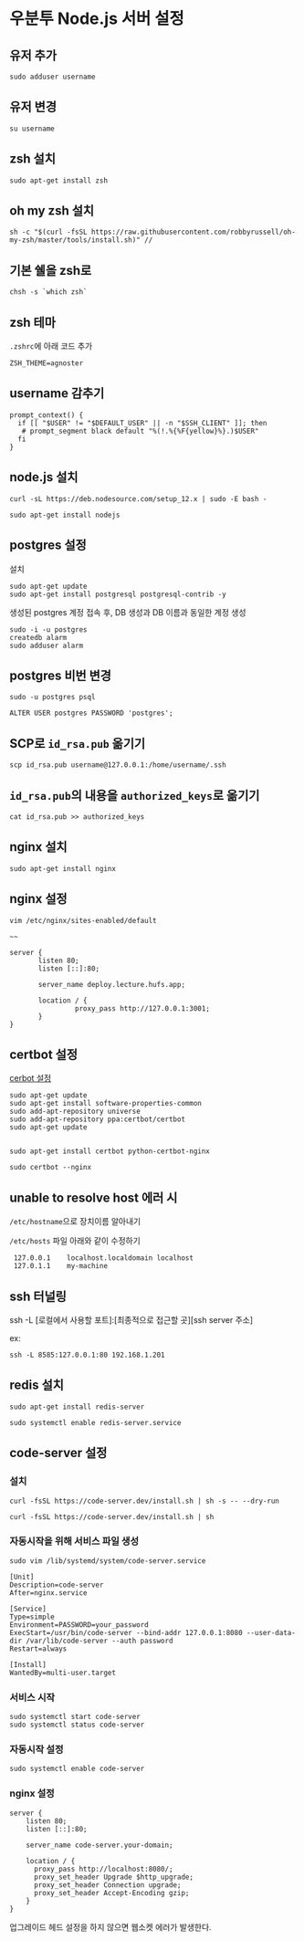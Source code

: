 # 우분투 Node.js 서버 설정

## 유저 추가

```
sudo adduser username
```

## 유저 변경

```
su username
```

## zsh 설치

```
sudo apt-get install zsh
```

## oh my zsh 설치

```
sh -c "$(curl -fsSL https://raw.githubusercontent.com/robbyrussell/oh-my-zsh/master/tools/install.sh)" //
```

## 기본 쉘을 zsh로

```
chsh -s `which zsh`
```

## zsh 테마

`.zshrc`에 아래 코드 추가

```
ZSH_THEME=agnoster
```

## username 감추기

```
prompt_context() {
  if [[ "$USER" != "$DEFAULT_USER" || -n "$SSH_CLIENT" ]]; then
   # prompt_segment black default "%(!.%{%F{yellow}%}.)$USER"
  fi
}
```

## node.js 설치

```
curl -sL https://deb.nodesource.com/setup_12.x | sudo -E bash -

sudo apt-get install nodejs
```

## postgres 설정

설치

```
sudo apt-get update
sudo apt-get install postgresql postgresql-contrib -y
```

생성된 postgres 계정 접속 후, DB 생성과 DB 이름과 동일한 계정 생성

```
sudo -i -u postgres
createdb alarm
sudo adduser alarm
```

## postgres 비번 변경

```
sudo -u postgres psql

ALTER USER postgres PASSWORD 'postgres';

```

## SCP로 `id_rsa.pub` 옮기기

```
scp id_rsa.pub username@127.0.0.1:/home/username/.ssh
```

## `id_rsa.pub`의 내용을 `authorized_keys`로 옮기기

```
cat id_rsa.pub >> authorized_keys
```

## nginx 설치

```
sudo apt-get install nginx

```

## nginx 설정

```
vim /etc/nginx/sites-enabled/default

~~

server {
       listen 80;
       listen [::]:80;

       server_name deploy.lecture.hufs.app;

       location / {
                proxy_pass http://127.0.0.1:3001;
       }
}
```

## certbot 설정

[cerbot 설정](https://certbot.eff.org/lets-encrypt/ubuntuxenial-nginx)

```
sudo apt-get update
sudo apt-get install software-properties-common
sudo add-apt-repository universe
sudo add-apt-repository ppa:certbot/certbot
sudo apt-get update


sudo apt-get install certbot python-certbot-nginx

sudo certbot --nginx
```

## unable to resolve host 에러 시

`/etc/hostname`으로 장치이름 알아내기

`/etc/hosts` 파일 아래와 같이 수정하기

```
 127.0.0.1    localhost.localdomain localhost
 127.0.1.1    my-machine
```

## ssh 터널링

ssh -L [로컬에서 사용할 포트]:[최종적으로 접근할 곳][ssh server 주소]

ex:

```
ssh -L 8585:127.0.0.1:80 192.168.1.201
```

## redis 설치

```
sudo apt-get install redis-server

sudo systemctl enable redis-server.service
```

## code-server 설정

### 설치

```
curl -fsSL https://code-server.dev/install.sh | sh -s -- --dry-run

curl -fsSL https://code-server.dev/install.sh | sh
```

### 자동시작을 위해 서비스 파일 생성

```
sudo vim /lib/systemd/system/code-server.service
```

```
[Unit]
Description=code-server
After=nginx.service

[Service]
Type=simple
Environment=PASSWORD=your_password
ExecStart=/usr/bin/code-server --bind-addr 127.0.0.1:8080 --user-data-dir /var/lib/code-server --auth password
Restart=always

[Install]
WantedBy=multi-user.target
```

### 서비스 시작

```
sudo systemctl start code-server
sudo systemctl status code-server
```

### 자동시작 설정

```
sudo systemctl enable code-server
```

### nginx 설정

```
server {
    listen 80;
    listen [::]:80;

    server_name code-server.your-domain;

    location / {
      proxy_pass http://localhost:8080/;
      proxy_set_header Upgrade $http_upgrade;
      proxy_set_header Connection upgrade;
      proxy_set_header Accept-Encoding gzip;
    }
}
```

업그레이드 헤드 설정을 하지 않으면 웹소켓 에러가 발생한다.
